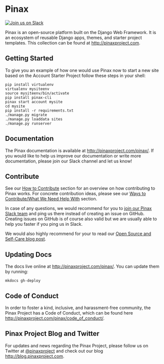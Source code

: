 # Pinax

[![Join us on Slack](http://slack.pinaxproject.com/badge.svg)](http://slack.pinaxproject.com/)

Pinax is an open-source platform built on the Django Web Framework. It is an ecosystem of reusable Django apps, themes, and starter project templates.
This collection can be found at http://pinaxproject.com.

Getting Started
------------

To give you an example of how one would use Pinax now to start a new
site based on the Account Starter Project follow these steps in your shell:

```
pip install virtualenv
virtualenv mysiteenv
source mysiteenv/bin/activate
pip install pinax-cli
pinax start account mysite
cd mysite
pip install -r requirements.txt
./manage.py migrate
./manage.py loaddata sites
./manage.py runserver
```

Documentation
--------------

The Pinax documentation is available at http://pinaxproject.com/pinax/. If you would like to help us improve our documentation or write more documentation, please join our Slack channel and let us know!


Contribute
----------------

See our [How to Contribute](http://pinaxproject.com/pinax/how_to_contribute/) section for an overview on how contributing to Pinax works. For concrete contribution ideas, please see our [Ways to Contribute/What We Need Help With](http://pinaxproject.com/pinax/ways_to_contribute/) section.

In case of any questions, we would recommend for you to [join our Pinax Slack team](http://slack.pinaxproject.com) and ping us there instead of creating an issue on GitHub. Creating issues on GitHub is of course also valid but we are usually able to help you faster if you ping us in Slack.

We would also highly recommend for your to read our [Open Source and Self-Care blog post](http://blog.pinaxproject.com/2016/01/19/open-source-and-self-care/).  


Updating Docs
-------------

The docs live online at http://pinaxproject.com/pinax/. You can update them by
running:

```
mkdocs gh-deploy
```



Code of Conduct
-----------------

In order to foster a kind, inclusive, and harassment-free community, the Pinax Project has a Code of Conduct, which can be found here  http://pinaxproject.com/pinax/code_of_conduct/.


Pinax Project Blog and Twitter
-------------------------------

For updates and news regarding the Pinax Project, please follow us on Twitter at [@pinaxproject](https://twitter.com/pinaxproject) and check out our blog http://blog.pinaxproject.com.

